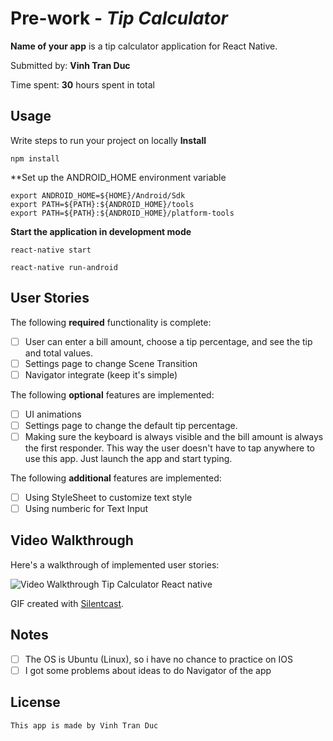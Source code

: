 # Pre-work - *Tip Calculator*

**Name of your app** is a tip calculator application for React Native.

Submitted by: **Vinh Tran Duc**

Time spent: **30** hours spent in total


## Usage 

Write steps to run your project on locally
**Install**
```
npm install
```

**Set up the ANDROID_HOME environment variable
```
export ANDROID_HOME=${HOME}/Android/Sdk
export PATH=${PATH}:${ANDROID_HOME}/tools
export PATH=${PATH}:${ANDROID_HOME}/platform-tools
```

**Start the application in development mode**
```
react-native start
```
```
react-native run-android
```

## User Stories

The following **required** functionality is complete:

* [ ] User can enter a bill amount, choose a tip percentage, and see the tip and total values.
* [ ] Settings page to change Scene Transition 
* [ ] Navigator integrate (keep it's simple) 

The following **optional** features are implemented:
* [ ] UI animations
* [ ] Settings page to change the default tip percentage.
* [ ] Making sure the keyboard is always visible and the bill amount is always the first responder. This way the user doesn't have to tap anywhere to use this app. Just launch the app and start typing.

The following **additional** features are implemented:

- [ ] Using StyleSheet to customize text style
- [ ] Using numberic for Text Input

## Video Walkthrough 

Here's a walkthrough of implemented user stories:

<img src='http://i.imgur.com/KhOmoyM.gif' title='Video Walkthrough Tip Calculator React native' width='' alt='Video Walkthrough Tip Calculator React native' />


GIF created with [Silentcast](https://github.com/colinkeenan/silentcast).

## Notes

- [ ] The OS is Ubuntu (Linux), so i have no chance to practice on IOS
- [ ] I got some problems about ideas to do Navigator of the app

## License
```
This app is made by Vinh Tran Duc
```
